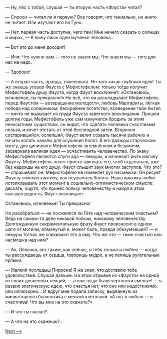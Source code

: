 — Ну, пёс с тобой, слушай — ты вторую часть «Фауста» читал?

— Спроси — читал ли я первую? Все говорят, что гениально, но никто не читает. Или изучают его по Гуно.

— Нет, первая часть доступна, чего там! Мне нечего сказать о солнцах и мирах, — Я вижу лишь одни мученья человека…

— Вот это до меня доходит!

— Или:
Что нужно нам — того не знаем мы, Что знаем мы — того для нас не надо.

— Здорово!

— А вторая часть, правда, тяжеловата. Но зато какая глубокая идея! Ты же знаешь уговор Фауста с Мефистофелем: только тогда получит Мефистофель душу Фауста, когда Фауст воскликнет: «Остановись, мгновенье, ты прекрасно!» Но всё, что ни раскладывает Мефистофель перед Фаустом — возвращение молодости, любовь Маргариты, лёгкая победа над соперником, бескрайнее богатство, всеведение тайн бытия — ничто не вырывает из груди Фауста заветного восклицания. Прошли долгие годы, Мефистофель уже сам измучился бродить за этим ненасытным существом, он видит, что сделать человека счастливым нельзя, и хочет отстать от этой бесплодной затеи. Вторично состарившийся, ослепший, Фауст велит созвать тысячи рабочих и начать копать каналы для осушения болот. В его дважды старческом мозгу, для циничного Мефистофеля затемнённом и безумном, засверкала великая идея — осчастливить человечество. По знаку Мефистофеля являются слуги ада — лемуры, и начинают рыть могилу Фаусту. Мефистофель хочет просто закопать его, чтоб отделаться, уже без надежды на его душу. Фауст слышит звук многих заступов. Что это? — спрашивает он. Мефистофелю не изменяет дух насмешки. Он рисует Фаусту ложную картину, как осушаются болота. Наша критика любит истолковывать этот момент в социально-оптимистическом смысле: дескать, ощутя, что принёс пользу человечеству и найдя в этом высшую радость, Фауст восклицает:

Остановись, мгновенье! Ты прекрасно!

Но разобраться — не посмеялся ли Гёте над человеческим счастьем? Ведь на самом-то деле никакой пользы, никакому человечеству. Долгожданную сакраментальную фразу Фауст произносит в одном шаге от могилы, обманутый и, может быть, правда обезумевший? — и лемуры тотчас же спихивают его в яму. Что же это — гимн счастью или насмешка над ним?

— Ах, Лёвочка, вот таким, как сейчас, я тебя только и люблю — когда ты рассуждаешь от сердца, говоришь мудро, а не лепишь ругательные ярлыки.

— Жалкий последыш Пиррона! Я же знал, что доставлю тебе удовольствие. Слушай дальше. На этом отрывке из «Фауста» на одной из своих довоенных лекций, — а они тогда были чертовски смелые! — я развил элегическую идею, что счастья нет, что оно или недостижимо, или иллюзорно… И вдруг мне подали записку, вырванную из миниатюрного блокнотика с мелкой клеточкой:
«А вот я люблю — и счастлива! Что вы мне на это скажете?»

— И что ты сказал?..

— А что на это скажешь?..

[Next -->](https://github.com/AdamSkywalker/literature/blob/master/citations/ru/%D0%A1%D0%BE%D0%BB%D0%B6%D0%B5%D0%BD%D0%B8%D1%86%D1%8B%D0%BD/%D0%92%20%D0%BA%D1%80%D1%83%D0%B3%D0%B5%20%D0%BF%D0%B5%D1%80%D0%B2%D0%BE%D0%BC/04.md)